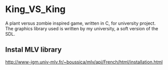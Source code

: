 # King_VS_King
A plant versus zombie inspired game, written in C, for university project.
The graphics library used is written by my university, a soft version of the SDL.

## Instal MLV library
http://www-igm.univ-mlv.fr/~boussica/mlv/api/French/html/installation.html
